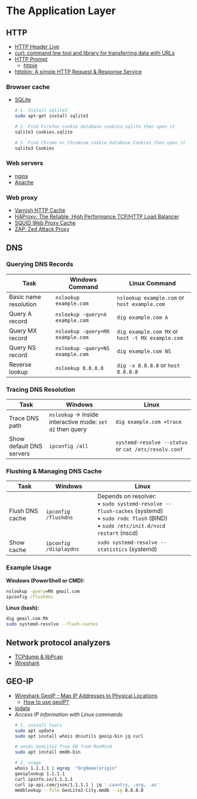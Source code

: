 # The Application Layer

## HTTP
- [HTTP Header Live](https://addons.mozilla.org/en-US/firefox/addon/http-header-live/)
- [curl: command line tool and library for transferring data with URLs](https://curl.se/)
- [HTTP Prompt](https://http-prompt.com/)
  - [httpie](https://httpie.io/)
- [httpbin: A simple HTTP Request & Response Service](https://httpbin.org/)

### Browser cache
- [SQLite](https://sqlite.org/)
  ```bash
  # 1. Install sqlite3
  sudo apt-get install sqlite3

  # 2. Find Firefox cookie database cookies.sqlite then open it
  sqlite3 cookies.sqlite

  # 3. Find Chrome or Chromium cookie database Cookies then open it
  sqlite3 Cookies
  ```

### Web servers  
- [nginx](https://nginx.org/)
- [Apache](https://httpd.apache.org/)

### Web proxy
- [Varnish HTTP Cache](https://varnish-cache.org/)
- [HAProxy: The Reliable, High Performance TCP/HTTP Load Balancer](https://www.haproxy.org/)
- [SQUID Web Proxy Cache](https://github.com/squid-cache/squid)
- [ZAP: Zed Attack Proxy](https://www.zaproxy.org/)

## DNS

### Querying DNS Records

| **Task**              | **Windows Command**              | **Linux Command**                                |
| --------------------- | -------------------------------- | ------------------------------------------------ |
| Basic name resolution | `nslookup example.com`           | `nslookup example.com` or `host example.com`     |
| Query A record        | `nslookup -query=A example.com`  | `dig example.com A`                              |
| Query MX record       | `nslookup -query=MX example.com` | `dig example.com MX` or `host -t MX example.com` |
| Query NS record       | `nslookup -query=NS example.com` | `dig example.com NS`                             |
| Reverse lookup        | `nslookup 8.8.8.8`               | `dig -x 8.8.8.8` or `host 8.8.8.8`               |


### Tracing DNS Resolution

| **Task**                 | **Windows**                                               | **Linux**                                            |
| ------------------------ | --------------------------------------------------------- | ---------------------------------------------------- |
| Trace DNS path           | `nslookup` → inside interactive mode: `set d2` then query | `dig example.com +trace`                             |
| Show default DNS servers | `ipconfig /all`                                           | `systemd-resolve --status` or `cat /etc/resolv.conf` |


### Flushing & Managing DNS Cache

| **Task**        | **Windows**            | **Linux**                                                                                                                                              |
| --------------- | ---------------------- | ------------------------------------------------------------------------------------------------------------------------------------------------------ |
| Flush DNS cache | `ipconfig /flushdns`   | Depends on resolver: <br>• `sudo systemd-resolve --flush-caches` (systemd) <br>• `sudo rndc flush` (BIND) <br>• `sudo /etc/init.d/nscd restart` (nscd) |
| Show cache      | `ipconfig /displaydns` | `sudo systemd-resolve --statistics` (systemd)                                                                                                          |


### Example Usage

**Windows (PowerShell or CMD):**

```cmd
nslookup -query=MX gmail.com
ipconfig /flushdns
```

**Linux (bash):**

```bash
dig gmail.com MX
sudo systemd-resolve --flush-caches
```

## Network protocol analyzers
- [TCPdump & libPcap](https://www.tcpdump.org/)
- [Wireshark](https://www.wireshark.org/)

## GEO-IP
- [Wireshark GeoIP - Map IP Addresses to Physical Locations](https://youtu.be/4UiHf-_RI6o)
  - [How to use geoIP?](https://wiki.wireshark.org/HowToUseGeoIP)
- [ipdata](https://ipdata.co/)
- *Access IP information with Linux commands*
  ```bash
  # 1. install tools
  sudo apt update
  sudo apt install whois dnsutils geoip-bin jq curl 
  
  # needs GeoLite2 free DB from MaxMind
  sudo apt install mmdb-bin

  # 2. usage
  whois 1.1.1.1 | egrep  "OrgName|origin"
  geoiplookup 1.1.1.1
  curl ipinfo.io/1.1.1.1
  curl ip-api.com/json/1.1.1.1 | jq '.country, .org, .as'
  mmdblookup --file GeoLite2-City.mmdb --ip 8.8.8.8
  ```
